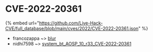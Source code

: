 # CVE-2022-20361
{% embed url="https://github.com/Live-Hack-CVE/full_database/blob/main/cves/2022/CVE-2022-20361.json" %}

* francozappa ~> [blur](https://www.alice-snow.ru/2022/database/cve-2022-20361/blur-francozappa)
* nidhi7598 ~> [system_bt_AOSP_10_r33_CVE-2022-20361](https://www.alice-snow.ru/2022/database/cve-2022-20361/system_bt_aosp_10_r33_cve-2022-20361-nidhi7598)